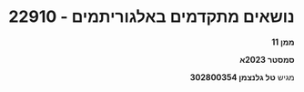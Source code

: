 <style>
* {
  direction: rtl;
}

pre {
  direction: ltr;
}

img {
  width: 20px;
  height: 20px;
}
</style>

# נושאים מתקדמים באלגוריתמים - 22910

**ממן 11**

**סמסטר 2023א**

מגיש **טל גלנצמן 302800354**
